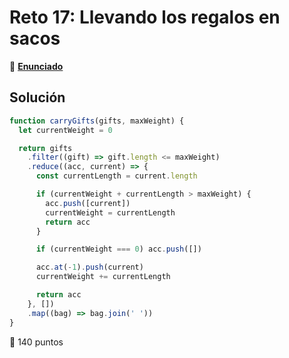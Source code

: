 # Reto 17: Llevando los regalos en sacos

🔗 [**Enunciado**](https://adventjs.dev/es/challenges/2022/17)

## Solución

``` js
function carryGifts(gifts, maxWeight) {
  let currentWeight = 0

  return gifts
    .filter((gift) => gift.length <= maxWeight)
    .reduce((acc, current) => {
      const currentLength = current.length

      if (currentWeight + currentLength > maxWeight) {
        acc.push([current])
        currentWeight = currentLength
        return acc
      }

      if (currentWeight === 0) acc.push([])

      acc.at(-1).push(current)
      currentWeight += currentLength

      return acc
    }, [])
    .map((bag) => bag.join(' '))
}
```

🚀 140 puntos
